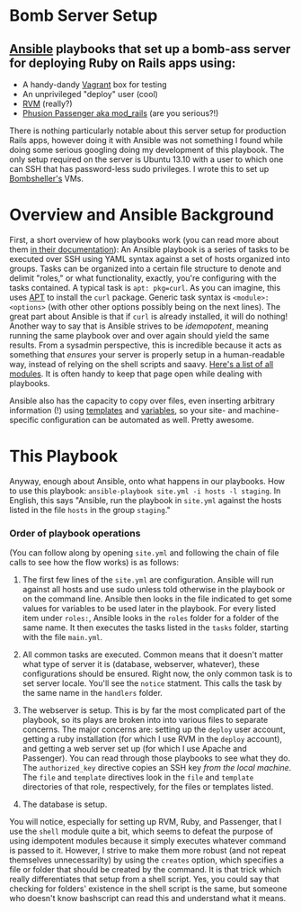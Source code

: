 Bomb Server Setup
===========

## [Ansible](http://docs.ansible.com/index.html) playbooks that set up a bomb-ass server for deploying Ruby on Rails apps using:

* A handy-dandy [Vagrant](vagrantup.com) box for testing
* An unprivileged "deploy" user (cool)
* [RVM](rvm.io) (really?)
* [Phusion Passenger aka mod_rails](phusionpassenger.com/) (are you serious?!)

There is nothing particularly notable about this server setup for production Rails apps, however doing it with Ansible was not something I found while doing some serious googling doing my development of this playbook.
The only setup required on the server is Ubuntu 13.10 with a user to which one can SSH that has password-less sudo privileges.
I wrote this to set up [Bombsheller's](http://shop.bombsheller.com/) VMs.

# Overview and Ansible Background

First, a short overview of how playbooks work (you can read more about them [in their documentation](http://docs.ansible.com/playbooks.html)):
An Ansible playbook is a series of tasks to be executed over SSH using YAML syntax against a set of hosts organized into groups.
Tasks can be organized into a certain file structure to denote and delimit "roles," or what functionality, exactly, you're configuring with the tasks contained.
A typical task is `apt: pkg=curl`.
As you can imagine, this uses [APT](http://en.wikipedia.org/wiki/Advanced_Packaging_Tool) to install the `curl` package.
Generic task syntax is `<module>: <options>` (with other other options possibly being on the next lines).
The great part about Ansible is that if `curl` is already installed, it will do nothing!
Another way to say that is Ansible strives to be *idemopotent*, meaning running the same playbook over and over again should yield the same results.
From a sysadmin perspective, this is incredible because it acts as something that *ensures* your server is properly setup in a human-readable way, instead of relying on the shell scripts and saavy.
[Here's a list of all modules](http://docs.ansible.com/list_of_all_modules.html).
It is often handy to keep that page open while dealing with playbooks.

Ansible also has the capacity to copy over files, even inserting arbitrary information (!) using [templates](http://docs.ansible.com/template_module.html) and [variables](http://docs.ansible.com/playbooks_variables.html), so your site- and machine-specific configuration can be automated as well. Pretty awesome.

# This Playbook

Anyway, enough about Ansible, onto what happens in our playbooks.
How to use this playbook: `ansible-playbook site.yml -i hosts -l staging`.
In English, this says "Ansible, run the playbook in `site.yml` against the hosts listed in the file `hosts` in the group `staging`."

### Order of playbook operations

(You can follow along by opening `site.yml` and following the chain of file calls to see how the flow works) is as follows:

1) The first few lines of the `site.yml` are configuration.
Ansible will run against all hosts and use sudo unless told otherwise in the playbook or on the command line.
Ansible then looks in the file indicated to get some values for variables to be used later in the playbook.
For every listed item under `roles:`, Ansible looks in the `roles` folder for a folder of the same name.
It then executes the tasks listed in the `tasks` folder, starting with the file `main.yml`.

2) All common tasks are executed.
Common means that it doesn't matter what type of server it is (database, webserver, whatever), these configurations should be ensured.
Right now, the only common task is to set server locale.
You'll see the `notice` statment. This calls the task by the same name in the `handlers` folder.

3) The webserver is setup.
This is by far the most complicated part of the playbook, so its plays are broken into into various files to separate concerns.
The major concerns are: setting up the `deploy` user account, getting a ruby installation (for which I use RVM in the `deploy` account), and getting a web server set up (for which I use Apache and Passenger).
You can read through those playbooks to see what they do.
The `authorized_key` directive copies an SSH key *from the local machine*.
The `file` and `template` directives look in the `file` and `template` directories of that role, respectively, for the files or templates listed.

4) The database is setup.

You will notice, especially for setting up RVM, Ruby, and Passenger, that I use the `shell` module quite a bit, which seems to defeat the purpose of using idempotent modules because it simply executes whatever command is passed to it.
However, I strive to make them more robust (and not repeat themselves unnecessarilty) by using the `creates` option, which specifies a file or folder that should be created by the command.
It is that trick which really differentiates that setup from a shell script.
Yes, you could say that checking for folders' existence in the shell script is the same, but someone who doesn't know bashscript can read this and understand what it means.
